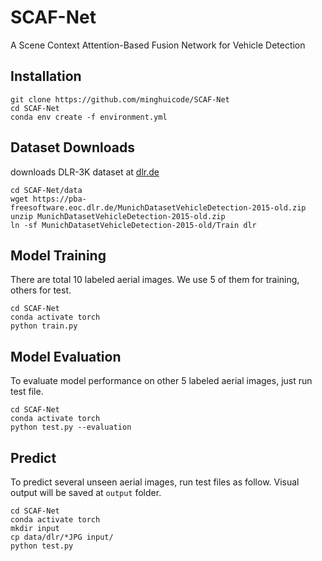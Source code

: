 # SCAF-Net
A Scene Context Attention-Based Fusion Network for Vehicle Detection

## Installation

```
git clone https://github.com/minghuicode/SCAF-Net
cd SCAF-Net
conda env create -f environment.yml 
```

## Dataset Downloads

downloads DLR-3K dataset at [dlr.de](https://www.dlr.de/eoc/en/desktopdefault.aspx/tabid-12760/22294_read-52777)

```
cd SCAF-Net/data
wget https://pba-freesoftware.eoc.dlr.de/MunichDatasetVehicleDetection-2015-old.zip
unzip MunichDatasetVehicleDetection-2015-old.zip
ln -sf MunichDatasetVehicleDetection-2015-old/Train dlr
```

## Model Training

There are total 10 labeled aerial images. We use 5 of them for training, others for test.

```
cd SCAF-Net
conda activate torch
python train.py
```

## Model Evaluation

To evaluate model performance on other 5 labeled aerial images, just run test file.

```
cd SCAF-Net
conda activate torch
python test.py --evaluation
```

## Predict

To predict several unseen aerial images, run test files as follow.
Visual output will be saved at `output` folder.

```
cd SCAF-Net
conda activate torch
mkdir input
cp data/dlr/*JPG input/
python test.py
``` 

